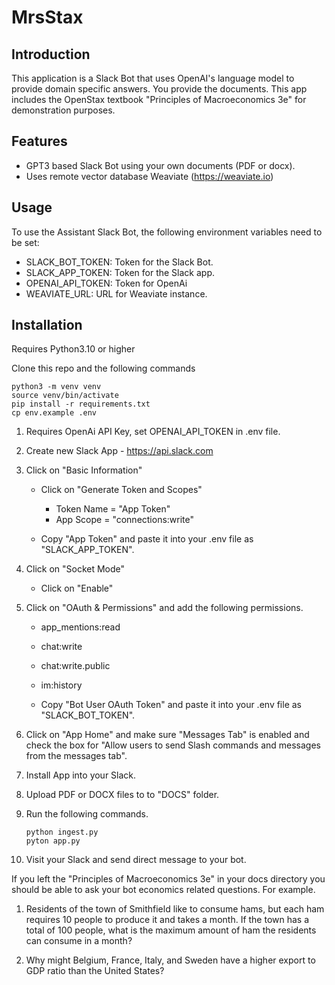 # MrsStax

## Introduction
This application is a Slack Bot that uses OpenAI's language model to provide domain specific answers.  You provide the documents. 
This app includes the OpenStax textbook "Principles of Macroeconomics 3e" for demonstration purposes. 

## Features
- GPT3 based Slack Bot using your own documents (PDF or docx). 
- Uses remote vector database  Weaviate (https://weaviate.io)

## Usage
To use the Assistant Slack Bot, the following environment variables need to be set:
- SLACK_BOT_TOKEN: Token for the Slack Bot.
- SLACK_APP_TOKEN: Token for the Slack app.
- OPENAI_API_TOKEN: Token for OpenAi
- WEAVIATE_URL: URL for Weaviate instance. 

## Installation
Requires Python3.10 or higher

Clone this repo and the following commands 

```
python3 -m venv venv
source venv/bin/activate
pip install -r requirements.txt
cp env.example .env
```

1. Requires OpenAi API Key, set OPENAI_API_TOKEN in .env file.

2. Create new Slack App - https://api.slack.com

3. Click on "Basic Information"
   - Click on "Generate Token and Scopes"
     - Token Name = "App Token"
     - App Scope = "connections:write"

   - Copy "App Token" and paste it into your .env file as "SLACK_APP_TOKEN". 

4. Click on "Socket Mode"
   - Click on "Enable"

5. Click on "OAuth & Permissions" and add the following permissions. 
   - app_mentions:read
   - chat:write
   - chat:write.public
   - im:history

   - Copy "Bot User OAuth Token" and paste it into your .env file as "SLACK_BOT_TOKEN". 

6. Click on "App Home" and make sure "Messages Tab" is enabled and check the box for "Allow users to send Slash commands and messages from the messages tab". 

7. Install App into your Slack. 

8. Upload PDF or DOCX files to to "DOCS" folder. 

9. Run the following commands.
 
   ```
   python ingest.py
   pyton app.py
   ```

10. Visit your Slack and send direct message to your bot. 

If you left the "Principles of Macroeconomics 3e" in your docs directory you should be able to ask your bot economics related questions. 
For example. 

1. Residents of the town of Smithfield like to consume hams, but each ham requires 10 people to produce it and takes a month. If the town has a total of 100 people, what is the maximum amount of ham the residents can consume in a month?

2. Why might Belgium, France, Italy, and Sweden have a higher export to GDP ratio than the United States? 
